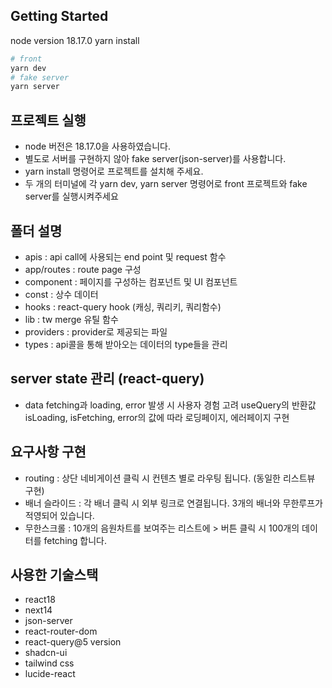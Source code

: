 ## Getting Started

node version 18.17.0
yarn install

```bash
# front
yarn dev
# fake server
yarn server
```

## 프로젝트 실행

- node 버전은 18.17.0을 사용하였습니다.
- 별도로 서버를 구현하지 않아 fake server(json-server)를 사용합니다.
- yarn install 명령어로 프로젝트를 설치해 주세요.
- 두 개의 터미널에 각 yarn dev, yarn server 명령어로 front 프로젝트와 fake server를 실행시켜주세요

## 폴더 설명

- apis : api call에 사용되는 end point 및 request 함수
- app/routes : route page 구성
- component : 페이지를 구성하는 컴포넌트 및 UI 컴포넌트
- const : 상수 데이터
- hooks : react-query hook (캐싱, 쿼리키, 쿼리함수)
- lib : tw merge 유틸 함수
- providers : provider로 제공되는 파일
- types : api콜을 통해 받아오는 데이터의 type들을 관리

## server state 관리 (react-query)

- data fetching과 loading, error 발생 시 사용자 경험 고려
  useQuery의 반환값 isLoading, isFetching, error의 값에 따라 로딩페이지, 에러페이지 구현

## 요구사항 구현

- routing : 상단 네비게이션 클릭 시 컨텐츠 별로 라우팅 됩니다. (동일한 리스트뷰 구현)
- 배너 슬라이드 : 각 배너 클릭 시 외부 링크로 연결됩니다. 3개의 배너와 무한루프가 적영되어 있습니다.
- 무한스크롤 : 10개의 음원차트를 보여주는 리스트에 > 버튼 클릭 시 100개의 데이터를 fetching 합니다.

## 사용한 기술스택

- react18
- next14
- json-server
- react-router-dom
- react-query@5 version
- shadcn-ui
- tailwind css
- lucide-react
